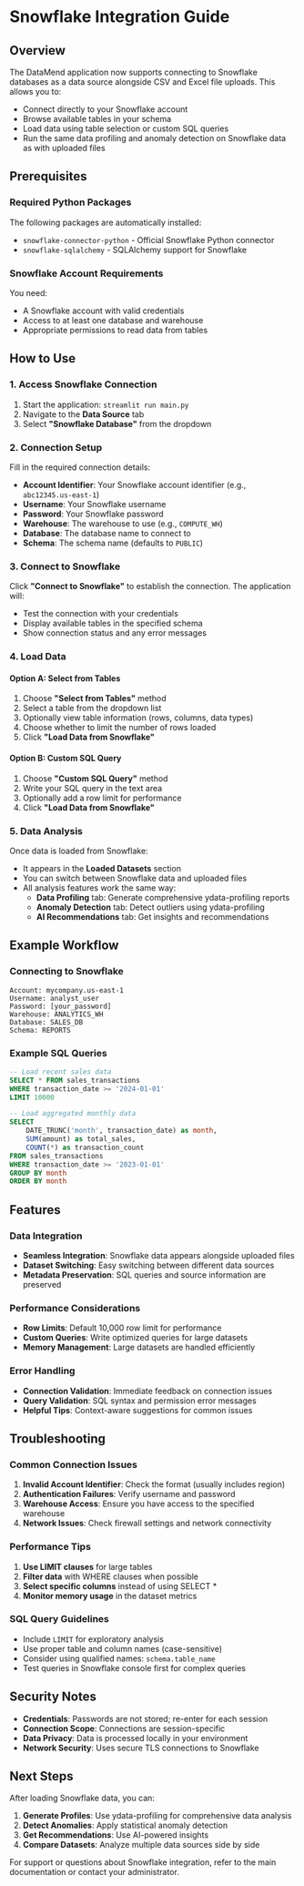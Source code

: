 # Snowflake Integration Guide

## Overview
The DataMend application now supports connecting to Snowflake databases as a data source alongside CSV and Excel file uploads. This allows you to:

- Connect directly to your Snowflake account
- Browse available tables in your schema
- Load data using table selection or custom SQL queries
- Run the same data profiling and anomaly detection on Snowflake data as with uploaded files

## Prerequisites

### Required Python Packages
The following packages are automatically installed:
- `snowflake-connector-python` - Official Snowflake Python connector
- `snowflake-sqlalchemy` - SQLAlchemy support for Snowflake

### Snowflake Account Requirements
You need:
- A Snowflake account with valid credentials
- Access to at least one database and warehouse
- Appropriate permissions to read data from tables

## How to Use

### 1. Access Snowflake Connection
1. Start the application: `streamlit run main.py`
2. Navigate to the **Data Source** tab
3. Select **"Snowflake Database"** from the dropdown

### 2. Connection Setup
Fill in the required connection details:

- **Account Identifier**: Your Snowflake account identifier (e.g., `abc12345.us-east-1`)
- **Username**: Your Snowflake username
- **Password**: Your Snowflake password
- **Warehouse**: The warehouse to use (e.g., `COMPUTE_WH`)
- **Database**: The database name to connect to
- **Schema**: The schema name (defaults to `PUBLIC`)

### 3. Connect to Snowflake
Click **"Connect to Snowflake"** to establish the connection. The application will:
- Test the connection with your credentials
- Display available tables in the specified schema
- Show connection status and any error messages

### 4. Load Data

#### Option A: Select from Tables
1. Choose **"Select from Tables"** method
2. Select a table from the dropdown list
3. Optionally view table information (rows, columns, data types)
4. Choose whether to limit the number of rows loaded
5. Click **"Load Data from Snowflake"**

#### Option B: Custom SQL Query
1. Choose **"Custom SQL Query"** method
2. Write your SQL query in the text area
3. Optionally add a row limit for performance
4. Click **"Load Data from Snowflake"**

### 5. Data Analysis
Once data is loaded from Snowflake:
- It appears in the **Loaded Datasets** section
- You can switch between Snowflake data and uploaded files
- All analysis features work the same way:
  - **Data Profiling** tab: Generate comprehensive ydata-profiling reports
  - **Anomaly Detection** tab: Detect outliers using ydata-profiling
  - **AI Recommendations** tab: Get insights and recommendations

## Example Workflow

### Connecting to Snowflake
```
Account: mycompany.us-east-1
Username: analyst_user
Password: [your_password]
Warehouse: ANALYTICS_WH
Database: SALES_DB
Schema: REPORTS
```

### Example SQL Queries
```sql
-- Load recent sales data
SELECT * FROM sales_transactions 
WHERE transaction_date >= '2024-01-01'
LIMIT 10000

-- Load aggregated monthly data
SELECT 
    DATE_TRUNC('month', transaction_date) as month,
    SUM(amount) as total_sales,
    COUNT(*) as transaction_count
FROM sales_transactions 
WHERE transaction_date >= '2023-01-01'
GROUP BY month
ORDER BY month
```

## Features

### Data Integration
- **Seamless Integration**: Snowflake data appears alongside uploaded files
- **Dataset Switching**: Easy switching between different data sources
- **Metadata Preservation**: SQL queries and source information are preserved

### Performance Considerations
- **Row Limits**: Default 10,000 row limit for performance
- **Custom Queries**: Write optimized queries for large datasets
- **Memory Management**: Large datasets are handled efficiently

### Error Handling
- **Connection Validation**: Immediate feedback on connection issues
- **Query Validation**: SQL syntax and permission error messages
- **Helpful Tips**: Context-aware suggestions for common issues

## Troubleshooting

### Common Connection Issues
1. **Invalid Account Identifier**: Check the format (usually includes region)
2. **Authentication Failures**: Verify username and password
3. **Warehouse Access**: Ensure you have access to the specified warehouse
4. **Network Issues**: Check firewall settings and network connectivity

### Performance Tips
1. **Use LIMIT clauses** for large tables
2. **Filter data** with WHERE clauses when possible
3. **Select specific columns** instead of using SELECT *
4. **Monitor memory usage** in the dataset metrics

### SQL Query Guidelines
- Include `LIMIT` for exploratory analysis
- Use proper table and column names (case-sensitive)
- Consider using qualified names: `schema.table_name`
- Test queries in Snowflake console first for complex queries

## Security Notes

- **Credentials**: Passwords are not stored; re-enter for each session
- **Connection Scope**: Connections are session-specific
- **Data Privacy**: Data is processed locally in your environment
- **Network Security**: Uses secure TLS connections to Snowflake

## Next Steps

After loading Snowflake data, you can:
1. **Generate Profiles**: Use ydata-profiling for comprehensive data analysis
2. **Detect Anomalies**: Apply statistical anomaly detection
3. **Get Recommendations**: Use AI-powered insights
4. **Compare Datasets**: Analyze multiple data sources side by side

For support or questions about Snowflake integration, refer to the main documentation or contact your administrator.
